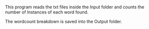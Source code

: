 This program reads the txt files inside the Input folder and counts the number of Instances of each word found.

The wordcount breakdown is saved into the Output folder.
